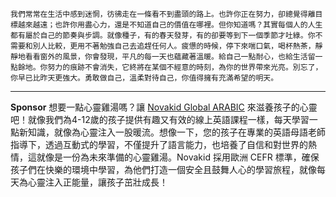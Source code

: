 ```jekyll
我們常常在生活中感到迷惘，彷彿走在一條看不到盡頭的路上。也許你正在努力，卻總覺得離目標越來越遠；也許你用盡心力，還是不知道自己的價值在哪裡。但你知道嗎？其實每個人的人生都有屬於自己的節奏與步調。就像種子，有的春天發芽，有的卻要等到下一個季節才吐綠。你不需要和別人比較，更用不著勉強自己去追趕任何人。疲憊的時候，停下來喘口氣，喝杯熱茶，靜靜地看看窗外的風景，你會發現，平凡的每一天也蘊藏著溫暖。給自己一點耐心，也給生活留一點餘地。你努力的痕跡不會消失，它終將在某個不經意的時刻，為你的世界帶來光亮。別忘了，你早已比昨天更強大。勇敢做自己，溫柔對待自己，你值得擁有充滿希望的明天。
```



---

**Sponsor**
想要一點心靈雞湯嗎？讓 [Novakid Global ARABIC](https://pollinations.ai/redirect-nexad/mVsAgJq0?user_id=36901823) 來滋養孩子的心靈吧！就像我們為4-12歲的孩子提供有趣又有效的線上英語課程一樣，每天學習一點新知識，就像為心靈注入一股暖流。想像一下，您的孩子在專業的英語母語老師指導下，透過互動式的學習，不僅提升了語言能力，也培養了自信和對世界的熱情，這就像是一份為未來準備的心靈雞湯。Novakid 採用歐洲 CEFR 標準，確保孩子們在快樂的環境中學習，為他們打造一個安全且鼓舞人心的學習旅程，就像每天為心靈注入正能量，讓孩子茁壯成長！